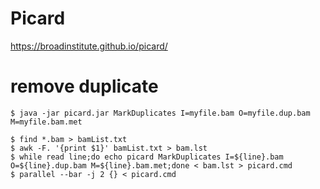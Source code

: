 # Picard
<https://broadinstitute.github.io/picard/>

# remove duplicate
```
$ java -jar picard.jar MarkDuplicates I=myfile.bam O=myfile.dup.bam M=myfile.bam.met
```

```
$ find *.bam > bamList.txt
$ awk -F. '{print $1}' bamList.txt > bam.lst
$ while read line;do echo picard MarkDuplicates I=${line}.bam O=${line}.dup.bam M=${line}.bam.met;done < bam.lst > picard.cmd
$ parallel --bar -j 2 {} < picard.cmd
```
